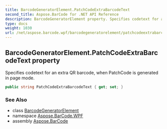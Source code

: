 ```yaml
---
title: BarcodeGeneratorElement.PatchCodeExtraBarcodeText
second_title: Aspose.BarCode for .NET API Reference
description: BarcodeGeneratorElement property. Specifies codetext for an extra QR barcode when PatchCode is generated in page mode
type: docs
weight: 1030
url: /net/aspose.barcode.wpf/barcodegeneratorelement/patchcodeextrabarcodetext/
---
```

## BarcodeGeneratorElement.PatchCodeExtraBarcodeText property

Specifies codetext for an extra QR barcode, when PatchCode is generated in page mode.

```csharp
public string PatchCodeExtraBarcodeText { get; set; }
```

### See Also

* class [BarcodeGeneratorElement](../)
* namespace [Aspose.BarCode.WPF](../../barcodegeneratorelement/)
* assembly [Aspose.BarCode](../../../)


